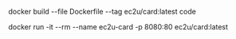 docker build --file Dockerfile --tag ec2u/card:latest code

docker run -it --rm --name ec2u-card -p 8080:80 ec2u/card:latest


